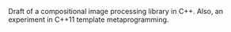 Draft of a compositional image processing library in C++. Also, an
experiment in C++11 template metaprogramming.
